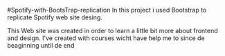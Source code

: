 #Spotify-with-BootsTrap-replication
In this project i used Bootstrap to replicate Spotify web site desing.

This Web site was created in order to learn a little bit more about frontend and design. I've created with courses wicht have help me to since de beaginning until de end
